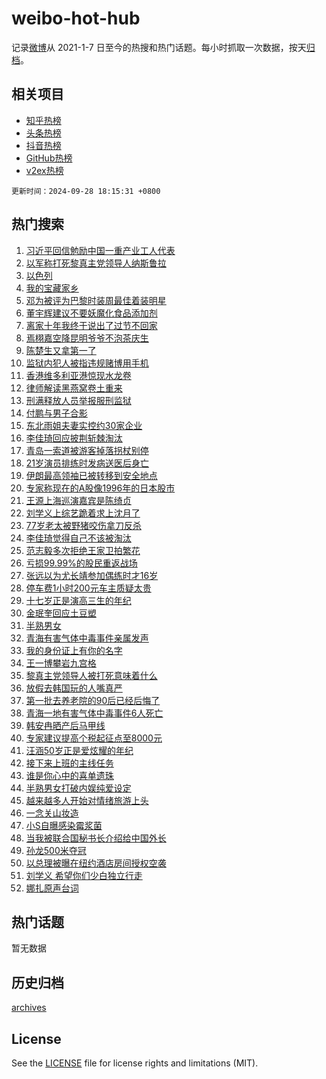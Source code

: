 # weibo-hot-hub

记录[微博](https://www.weibo.com)从 2021-1-7 日至今的热搜和热门话题。每小时抓取一次数据，按天[归档](archives)。

## 相关项目

- [知乎热榜](https://github.com/lonnyzhang423/zhihu-hot-hub)
- [头条热榜](https://github.com/lonnyzhang423/toutiao-hot-hub)
- [抖音热榜](https://github.com/lonnyzhang423/douyin-hot-hub)
- [GitHub热榜](https://github.com/lonnyzhang423/github-hot-hub)
- [v2ex热榜](https://github.com/lonnyzhang423/v2ex-hot-hub)


`更新时间：2024-09-28 18:15:31 +0800`

## 热门搜索

1. [习近平回信勉励中国一重产业工人代表](https://m.weibo.cn/search?containerid=100103type%3D1%26t%3D10%26q%3D%23%E4%B9%A0%E8%BF%91%E5%B9%B3%E5%9B%9E%E4%BF%A1%E5%8B%89%E5%8A%B1%E4%B8%AD%E5%9B%BD%E4%B8%80%E9%87%8D%E4%BA%A7%E4%B8%9A%E5%B7%A5%E4%BA%BA%E4%BB%A3%E8%A1%A8%23&stream_entry_id=51&isnewpage=1&extparam=seat%3D1%26filter_type%3Drealtimehot%26stream_entry_id%3D51%26c_type%3D51%26dgr%3D0%26cate%3D10103%26pos%3D0%26q%3D%2523%25E4%25B9%25A0%25E8%25BF%2591%25E5%25B9%25B3%25E5%259B%259E%25E4%25BF%25A1%25E5%258B%2589%25E5%258A%25B1%25E4%25B8%25AD%25E5%259B%25BD%25E4%25B8%2580%25E9%2587%258D%25E4%25BA%25A7%25E4%25B8%259A%25E5%25B7%25A5%25E4%25BA%25BA%25E4%25BB%25A3%25E8%25A1%25A8%2523%26display_time%3D1727518530%26pre_seqid%3D17275185303239117579207)
1. [以军称打死黎真主党领导人纳斯鲁拉](https://m.weibo.cn/search?containerid=100103type%3D1%26t%3D10%26q%3D%23%E4%BB%A5%E5%86%9B%E7%A7%B0%E6%89%93%E6%AD%BB%E9%BB%8E%E7%9C%9F%E4%B8%BB%E5%85%9A%E9%A2%86%E5%AF%BC%E4%BA%BA%E7%BA%B3%E6%96%AF%E9%B2%81%E6%8B%89%23&stream_entry_id=31&isnewpage=1&extparam=seat%3D1%26dgr%3D0%26stream_entry_id%3D31%26realpos%3D1%26filter_type%3Drealtimehot%26c_type%3D31%26lcate%3D5001%26flag%3D0%26band_rank%3D1%26cate%3D5001%26pos%3D0%26q%3D%2523%25E4%25BB%25A5%25E5%2586%259B%25E7%25A7%25B0%25E6%2589%2593%25E6%25AD%25BB%25E9%25BB%258E%25E7%259C%259F%25E4%25B8%25BB%25E5%2585%259A%25E9%25A2%2586%25E5%25AF%25BC%25E4%25BA%25BA%25E7%25BA%25B3%25E6%2596%25AF%25E9%25B2%2581%25E6%258B%2589%2523%26display_time%3D1727518530%26pre_seqid%3D17275185303239117579207)
1. [以色列](https://m.weibo.cn/search?containerid=100103type%3D1%26t%3D10%26q%3D%E4%BB%A5%E8%89%B2%E5%88%97&stream_entry_id=31&isnewpage=1&extparam=seat%3D1%26dgr%3D0%26stream_entry_id%3D31%26realpos%3D2%26filter_type%3Drealtimehot%26c_type%3D31%26lcate%3D5001%26flag%3D0%26band_rank%3D2%26cate%3D5001%26pos%3D1%26q%3D%25E4%25BB%25A5%25E8%2589%25B2%25E5%2588%2597%26display_time%3D1727518530%26pre_seqid%3D17275185303239117579207)
1. [我的宝藏家乡](https://m.weibo.cn/search?containerid=100103type%3D1%26t%3D10%26q%3D%23%E6%88%91%E7%9A%84%E5%AE%9D%E8%97%8F%E5%AE%B6%E4%B9%A1%23&stream_entry_id=31&isnewpage=1&extparam=seat%3D1%26dgr%3D0%26stream_entry_id%3D31%26realpos%3D3%26filter_type%3Drealtimehot%26c_type%3D31%26lcate%3D5001%26flag%3D16%26band_rank%3D3%26cate%3D5001%26pos%3D2%26q%3D%2523%25E6%2588%2591%25E7%259A%2584%25E5%25AE%259D%25E8%2597%258F%25E5%25AE%25B6%25E4%25B9%25A1%2523%26display_time%3D1727518530%26pre_seqid%3D17275185303239117579207)
1. [邓为被评为巴黎时装周最佳着装明星](https://m.weibo.cn/search?containerid=100103type%3D1%26t%3D10%26q%3D%23%E9%82%93%E4%B8%BA%E8%A2%AB%E8%AF%84%E4%B8%BA%E5%B7%B4%E9%BB%8E%E6%97%B6%E8%A3%85%E5%91%A8%E6%9C%80%E4%BD%B3%E7%9D%80%E8%A3%85%E6%98%8E%E6%98%9F%23&stream_entry_id=31&isnewpage=1&extparam=seat%3D1%26dgr%3D0%26stream_entry_id%3D31%26realpos%3D4%26filter_type%3Drealtimehot%26c_type%3D31%26lcate%3D5001%26flag%3D1%26band_rank%3D4%26cate%3D5001%26pos%3D3%26q%3D%2523%25E9%2582%2593%25E4%25B8%25BA%25E8%25A2%25AB%25E8%25AF%2584%25E4%25B8%25BA%25E5%25B7%25B4%25E9%25BB%258E%25E6%2597%25B6%25E8%25A3%2585%25E5%2591%25A8%25E6%259C%2580%25E4%25BD%25B3%25E7%259D%2580%25E8%25A3%2585%25E6%2598%258E%25E6%2598%259F%2523%26display_time%3D1727518530%26pre_seqid%3D17275185303239117579207)
1. [董宇辉建议不要妖魔化食品添加剂](https://m.weibo.cn/search?containerid=100103type%3D1%26t%3D10%26q%3D%23%E8%91%A3%E5%AE%87%E8%BE%89%E5%BB%BA%E8%AE%AE%E4%B8%8D%E8%A6%81%E5%A6%96%E9%AD%94%E5%8C%96%E9%A3%9F%E5%93%81%E6%B7%BB%E5%8A%A0%E5%89%82%23&stream_entry_id=31&isnewpage=1&extparam=seat%3D1%26dgr%3D0%26stream_entry_id%3D31%26realpos%3D5%26filter_type%3Drealtimehot%26c_type%3D31%26lcate%3D5001%26flag%3D0%26band_rank%3D5%26cate%3D5001%26pos%3D4%26q%3D%2523%25E8%2591%25A3%25E5%25AE%2587%25E8%25BE%2589%25E5%25BB%25BA%25E8%25AE%25AE%25E4%25B8%258D%25E8%25A6%2581%25E5%25A6%2596%25E9%25AD%2594%25E5%258C%2596%25E9%25A3%259F%25E5%2593%2581%25E6%25B7%25BB%25E5%258A%25A0%25E5%2589%2582%2523%26display_time%3D1727518530%26pre_seqid%3D17275185303239117579207)
1. [离家十年我终于说出了过节不回家](https://m.weibo.cn/search?containerid=100103type%3D1%26t%3D10%26q%3D%23%E7%A6%BB%E5%AE%B6%E5%8D%81%E5%B9%B4%E6%88%91%E7%BB%88%E4%BA%8E%E8%AF%B4%E5%87%BA%E4%BA%86%E8%BF%87%E8%8A%82%E4%B8%8D%E5%9B%9E%E5%AE%B6%23&stream_entry_id=31&isnewpage=1&extparam=seat%3D1%26dgr%3D0%26stream_entry_id%3D31%26realpos%3D6%26filter_type%3Drealtimehot%26c_type%3D31%26lcate%3D5001%26flag%3D1%26band_rank%3D6%26cate%3D5001%26pos%3D5%26q%3D%2523%25E7%25A6%25BB%25E5%25AE%25B6%25E5%258D%2581%25E5%25B9%25B4%25E6%2588%2591%25E7%25BB%2588%25E4%25BA%258E%25E8%25AF%25B4%25E5%2587%25BA%25E4%25BA%2586%25E8%25BF%2587%25E8%258A%2582%25E4%25B8%258D%25E5%259B%259E%25E5%25AE%25B6%2523%26display_time%3D1727518530%26pre_seqid%3D17275185303239117579207)
1. [焉栩嘉空降昆明爷爷不泡茶庆生](https://m.weibo.cn/search?containerid=100103type%3D1%26t%3D10%26q%3D%23%E7%84%89%E6%A0%A9%E5%98%89%E7%A9%BA%E9%99%8D%E6%98%86%E6%98%8E%E7%88%B7%E7%88%B7%E4%B8%8D%E6%B3%A1%E8%8C%B6%E5%BA%86%E7%94%9F%23&stream_entry_id=31&isnewpage=1&extparam=seat%3D1%26is_ad_pos%3D1%26stream_entry_id%3D31%26adid%3D257785%26lcate%3D5001%26filter_type%3Drealtimehot%26dgr%3D0%26c_type%3D31%26band_rank%3D7%26topic_ad%3D1%26cate%3D5001%26pos%3D6%26q%3D%2523%25E7%2584%2589%25E6%25A0%25A9%25E5%2598%2589%25E7%25A9%25BA%25E9%2599%258D%25E6%2598%2586%25E6%2598%258E%25E7%2588%25B7%25E7%2588%25B7%25E4%25B8%258D%25E6%25B3%25A1%25E8%258C%25B6%25E5%25BA%2586%25E7%2594%259F%2523%26display_time%3D1727518530%26pre_seqid%3D17275185303239117579207)
1. [陈楚生又拿第一了](https://m.weibo.cn/search?containerid=100103type%3D1%26t%3D10%26q%3D%E9%99%88%E6%A5%9A%E7%94%9F%E5%8F%88%E6%8B%BF%E7%AC%AC%E4%B8%80%E4%BA%86&stream_entry_id=31&isnewpage=1&extparam=seat%3D1%26dgr%3D0%26stream_entry_id%3D31%26realpos%3D7%26filter_type%3Drealtimehot%26c_type%3D31%26lcate%3D5001%26flag%3D0%26band_rank%3D7%26cate%3D5001%26pos%3D7%26q%3D%25E9%2599%2588%25E6%25A5%259A%25E7%2594%259F%25E5%258F%2588%25E6%258B%25BF%25E7%25AC%25AC%25E4%25B8%2580%25E4%25BA%2586%26display_time%3D1727518530%26pre_seqid%3D17275185303239117579207)
1. [监狱内犯人被指违规赌博用手机](https://m.weibo.cn/search?containerid=100103type%3D1%26t%3D10%26q%3D%23%E7%9B%91%E7%8B%B1%E5%86%85%E7%8A%AF%E4%BA%BA%E8%A2%AB%E6%8C%87%E8%BF%9D%E8%A7%84%E8%B5%8C%E5%8D%9A%E7%94%A8%E6%89%8B%E6%9C%BA%23&stream_entry_id=31&isnewpage=1&extparam=seat%3D1%26dgr%3D0%26stream_entry_id%3D31%26realpos%3D8%26filter_type%3Drealtimehot%26c_type%3D31%26lcate%3D5001%26flag%3D0%26band_rank%3D8%26cate%3D5001%26pos%3D8%26q%3D%2523%25E7%259B%2591%25E7%258B%25B1%25E5%2586%2585%25E7%258A%25AF%25E4%25BA%25BA%25E8%25A2%25AB%25E6%258C%2587%25E8%25BF%259D%25E8%25A7%2584%25E8%25B5%258C%25E5%258D%259A%25E7%2594%25A8%25E6%2589%258B%25E6%259C%25BA%2523%26display_time%3D1727518530%26pre_seqid%3D17275185303239117579207)
1. [香港维多利亚港惊现水龙卷](https://m.weibo.cn/search?containerid=100103type%3D1%26t%3D10%26q%3D%23%E9%A6%99%E6%B8%AF%E7%BB%B4%E5%A4%9A%E5%88%A9%E4%BA%9A%E6%B8%AF%E6%83%8A%E7%8E%B0%E6%B0%B4%E9%BE%99%E5%8D%B7%23&stream_entry_id=31&isnewpage=1&extparam=seat%3D1%26dgr%3D0%26stream_entry_id%3D31%26realpos%3D9%26filter_type%3Drealtimehot%26c_type%3D31%26lcate%3D5001%26flag%3D1%26band_rank%3D9%26cate%3D5001%26pos%3D9%26q%3D%2523%25E9%25A6%2599%25E6%25B8%25AF%25E7%25BB%25B4%25E5%25A4%259A%25E5%2588%25A9%25E4%25BA%259A%25E6%25B8%25AF%25E6%2583%258A%25E7%258E%25B0%25E6%25B0%25B4%25E9%25BE%2599%25E5%258D%25B7%2523%26display_time%3D1727518530%26pre_seqid%3D17275185303239117579207)
1. [律师解读黑燕窝卷土重来](https://m.weibo.cn/search?containerid=100103type%3D1%26t%3D10%26q%3D%23%E5%BE%8B%E5%B8%88%E8%A7%A3%E8%AF%BB%E9%BB%91%E7%87%95%E7%AA%9D%E5%8D%B7%E5%9C%9F%E9%87%8D%E6%9D%A5%23&stream_entry_id=31&isnewpage=1&extparam=seat%3D1%26dgr%3D0%26stream_entry_id%3D31%26realpos%3D10%26filter_type%3Drealtimehot%26c_type%3D31%26lcate%3D5001%26flag%3D1%26band_rank%3D10%26cate%3D5001%26pos%3D10%26q%3D%2523%25E5%25BE%258B%25E5%25B8%2588%25E8%25A7%25A3%25E8%25AF%25BB%25E9%25BB%2591%25E7%2587%2595%25E7%25AA%259D%25E5%258D%25B7%25E5%259C%259F%25E9%2587%258D%25E6%259D%25A5%2523%26display_time%3D1727518530%26pre_seqid%3D17275185303239117579207)
1. [刑满释放人员举报服刑监狱](https://m.weibo.cn/search?containerid=100103type%3D1%26t%3D10%26q%3D%23%E5%88%91%E6%BB%A1%E9%87%8A%E6%94%BE%E4%BA%BA%E5%91%98%E4%B8%BE%E6%8A%A5%E6%9C%8D%E5%88%91%E7%9B%91%E7%8B%B1%23&stream_entry_id=31&isnewpage=1&extparam=seat%3D1%26dgr%3D0%26stream_entry_id%3D31%26realpos%3D11%26filter_type%3Drealtimehot%26c_type%3D31%26lcate%3D5001%26flag%3D2%26band_rank%3D11%26cate%3D5001%26pos%3D11%26q%3D%2523%25E5%2588%2591%25E6%25BB%25A1%25E9%2587%258A%25E6%2594%25BE%25E4%25BA%25BA%25E5%2591%2598%25E4%25B8%25BE%25E6%258A%25A5%25E6%259C%258D%25E5%2588%2591%25E7%259B%2591%25E7%258B%25B1%2523%26display_time%3D1727518530%26pre_seqid%3D17275185303239117579207)
1. [付鹏与男子合影](https://m.weibo.cn/search?containerid=100103type%3D1%26t%3D10%26q%3D%23%E4%BB%98%E9%B9%8F%E4%B8%8E%E7%94%B7%E5%AD%90%E5%90%88%E5%BD%B1%23&stream_entry_id=31&isnewpage=1&extparam=seat%3D1%26dgr%3D0%26stream_entry_id%3D31%26realpos%3D12%26filter_type%3Drealtimehot%26c_type%3D31%26lcate%3D5001%26flag%3D2%26band_rank%3D12%26cate%3D5001%26pos%3D12%26q%3D%2523%25E4%25BB%2598%25E9%25B9%258F%25E4%25B8%258E%25E7%2594%25B7%25E5%25AD%2590%25E5%2590%2588%25E5%25BD%25B1%2523%26display_time%3D1727518530%26pre_seqid%3D17275185303239117579207)
1. [东北雨姐夫妻实控约30家企业](https://m.weibo.cn/search?containerid=100103type%3D1%26t%3D10%26q%3D%23%E4%B8%9C%E5%8C%97%E9%9B%A8%E5%A7%90%E5%A4%AB%E5%A6%BB%E5%AE%9E%E6%8E%A7%E7%BA%A630%E5%AE%B6%E4%BC%81%E4%B8%9A%23&stream_entry_id=31&isnewpage=1&extparam=seat%3D1%26dgr%3D0%26stream_entry_id%3D31%26realpos%3D13%26filter_type%3Drealtimehot%26c_type%3D31%26lcate%3D5001%26flag%3D0%26band_rank%3D13%26cate%3D5001%26pos%3D13%26q%3D%2523%25E4%25B8%259C%25E5%258C%2597%25E9%259B%25A8%25E5%25A7%2590%25E5%25A4%25AB%25E5%25A6%25BB%25E5%25AE%259E%25E6%258E%25A7%25E7%25BA%25A630%25E5%25AE%25B6%25E4%25BC%2581%25E4%25B8%259A%2523%26display_time%3D1727518530%26pre_seqid%3D17275185303239117579207)
1. [李佳琦回应披荆斩棘淘汰](https://m.weibo.cn/search?containerid=100103type%3D1%26t%3D10%26q%3D%23%E6%9D%8E%E4%BD%B3%E7%90%A6%E5%9B%9E%E5%BA%94%E6%8A%AB%E8%8D%86%E6%96%A9%E6%A3%98%E6%B7%98%E6%B1%B0%23&stream_entry_id=31&isnewpage=1&extparam=seat%3D1%26dgr%3D0%26stream_entry_id%3D31%26realpos%3D14%26filter_type%3Drealtimehot%26c_type%3D31%26lcate%3D5001%26flag%3D1%26band_rank%3D14%26cate%3D5001%26pos%3D14%26q%3D%2523%25E6%259D%258E%25E4%25BD%25B3%25E7%2590%25A6%25E5%259B%259E%25E5%25BA%2594%25E6%258A%25AB%25E8%258D%2586%25E6%2596%25A9%25E6%25A3%2598%25E6%25B7%2598%25E6%25B1%25B0%2523%26display_time%3D1727518530%26pre_seqid%3D17275185303239117579207)
1. [青岛一索道被游客掉落拐杖别停](https://m.weibo.cn/search?containerid=100103type%3D1%26t%3D10%26q%3D%23%E9%9D%92%E5%B2%9B%E4%B8%80%E7%B4%A2%E9%81%93%E8%A2%AB%E6%B8%B8%E5%AE%A2%E6%8E%89%E8%90%BD%E6%8B%90%E6%9D%96%E5%88%AB%E5%81%9C%23&stream_entry_id=31&isnewpage=1&extparam=seat%3D1%26dgr%3D0%26stream_entry_id%3D31%26realpos%3D15%26filter_type%3Drealtimehot%26c_type%3D31%26lcate%3D5001%26flag%3D1%26band_rank%3D15%26cate%3D5001%26pos%3D15%26q%3D%2523%25E9%259D%2592%25E5%25B2%259B%25E4%25B8%2580%25E7%25B4%25A2%25E9%2581%2593%25E8%25A2%25AB%25E6%25B8%25B8%25E5%25AE%25A2%25E6%258E%2589%25E8%2590%25BD%25E6%258B%2590%25E6%259D%2596%25E5%2588%25AB%25E5%2581%259C%2523%26display_time%3D1727518530%26pre_seqid%3D17275185303239117579207)
1. [21岁演员排练时发病送医后身亡](https://m.weibo.cn/search?containerid=100103type%3D1%26t%3D10%26q%3D%2321%E5%B2%81%E6%BC%94%E5%91%98%E6%8E%92%E7%BB%83%E6%97%B6%E5%8F%91%E7%97%85%E9%80%81%E5%8C%BB%E5%90%8E%E8%BA%AB%E4%BA%A1%23&stream_entry_id=31&isnewpage=1&extparam=seat%3D1%26dgr%3D0%26stream_entry_id%3D31%26realpos%3D16%26filter_type%3Drealtimehot%26c_type%3D31%26lcate%3D5001%26flag%3D0%26band_rank%3D16%26cate%3D5001%26pos%3D16%26q%3D%252321%25E5%25B2%2581%25E6%25BC%2594%25E5%2591%2598%25E6%258E%2592%25E7%25BB%2583%25E6%2597%25B6%25E5%258F%2591%25E7%2597%2585%25E9%2580%2581%25E5%258C%25BB%25E5%2590%258E%25E8%25BA%25AB%25E4%25BA%25A1%2523%26display_time%3D1727518530%26pre_seqid%3D17275185303239117579207)
1. [伊朗最高领袖已被转移到安全地点](https://m.weibo.cn/search?containerid=100103type%3D1%26t%3D10%26q%3D%23%E4%BC%8A%E6%9C%97%E6%9C%80%E9%AB%98%E9%A2%86%E8%A2%96%E5%B7%B2%E8%A2%AB%E8%BD%AC%E7%A7%BB%E5%88%B0%E5%AE%89%E5%85%A8%E5%9C%B0%E7%82%B9%23&stream_entry_id=31&isnewpage=1&extparam=seat%3D1%26dgr%3D0%26stream_entry_id%3D31%26realpos%3D17%26filter_type%3Drealtimehot%26c_type%3D31%26lcate%3D5001%26flag%3D1%26band_rank%3D17%26cate%3D5001%26pos%3D17%26q%3D%2523%25E4%25BC%258A%25E6%259C%2597%25E6%259C%2580%25E9%25AB%2598%25E9%25A2%2586%25E8%25A2%2596%25E5%25B7%25B2%25E8%25A2%25AB%25E8%25BD%25AC%25E7%25A7%25BB%25E5%2588%25B0%25E5%25AE%2589%25E5%2585%25A8%25E5%259C%25B0%25E7%2582%25B9%2523%26display_time%3D1727518530%26pre_seqid%3D17275185303239117579207)
1. [专家称现在的A股像1996年的日本股市](https://m.weibo.cn/search?containerid=100103type%3D1%26t%3D10%26q%3D%23%E4%B8%93%E5%AE%B6%E7%A7%B0%E7%8E%B0%E5%9C%A8%E7%9A%84A%E8%82%A1%E5%83%8F1996%E5%B9%B4%E7%9A%84%E6%97%A5%E6%9C%AC%E8%82%A1%E5%B8%82%23&stream_entry_id=31&isnewpage=1&extparam=seat%3D1%26dgr%3D0%26stream_entry_id%3D31%26realpos%3D18%26filter_type%3Drealtimehot%26c_type%3D31%26lcate%3D5001%26flag%3D0%26band_rank%3D18%26cate%3D5001%26pos%3D18%26q%3D%2523%25E4%25B8%2593%25E5%25AE%25B6%25E7%25A7%25B0%25E7%258E%25B0%25E5%259C%25A8%25E7%259A%2584A%25E8%2582%25A1%25E5%2583%258F1996%25E5%25B9%25B4%25E7%259A%2584%25E6%2597%25A5%25E6%259C%25AC%25E8%2582%25A1%25E5%25B8%2582%2523%26display_time%3D1727518530%26pre_seqid%3D17275185303239117579207)
1. [王源上海巡演嘉宾是陈绮贞](https://m.weibo.cn/search?containerid=100103type%3D1%26t%3D10%26q%3D%23%E7%8E%8B%E6%BA%90%E4%B8%8A%E6%B5%B7%E5%B7%A1%E6%BC%94%E5%98%89%E5%AE%BE%E6%98%AF%E9%99%88%E7%BB%AE%E8%B4%9E%23&stream_entry_id=31&isnewpage=1&extparam=seat%3D1%26dgr%3D0%26stream_entry_id%3D31%26realpos%3D19%26filter_type%3Drealtimehot%26c_type%3D31%26lcate%3D5001%26flag%3D1%26band_rank%3D19%26cate%3D5001%26pos%3D19%26q%3D%2523%25E7%258E%258B%25E6%25BA%2590%25E4%25B8%258A%25E6%25B5%25B7%25E5%25B7%25A1%25E6%25BC%2594%25E5%2598%2589%25E5%25AE%25BE%25E6%2598%25AF%25E9%2599%2588%25E7%25BB%25AE%25E8%25B4%259E%2523%26display_time%3D1727518530%26pre_seqid%3D17275185303239117579207)
1. [刘学义上综艺跪着求上沈月了](https://m.weibo.cn/search?containerid=100103type%3D1%26t%3D10%26q%3D%E5%88%98%E5%AD%A6%E4%B9%89%E4%B8%8A%E7%BB%BC%E8%89%BA%E8%B7%AA%E7%9D%80%E6%B1%82%E4%B8%8A%E6%B2%88%E6%9C%88%E4%BA%86&stream_entry_id=31&isnewpage=1&extparam=seat%3D1%26dgr%3D0%26stream_entry_id%3D31%26realpos%3D20%26filter_type%3Drealtimehot%26c_type%3D31%26lcate%3D5001%26flag%3D1%26band_rank%3D20%26cate%3D5001%26pos%3D20%26q%3D%25E5%2588%2598%25E5%25AD%25A6%25E4%25B9%2589%25E4%25B8%258A%25E7%25BB%25BC%25E8%2589%25BA%25E8%25B7%25AA%25E7%259D%2580%25E6%25B1%2582%25E4%25B8%258A%25E6%25B2%2588%25E6%259C%2588%25E4%25BA%2586%26display_time%3D1727518530%26pre_seqid%3D17275185303239117579207)
1. [77岁老太被野猪咬伤拿刀反杀](https://m.weibo.cn/search?containerid=100103type%3D1%26t%3D10%26q%3D%2377%E5%B2%81%E8%80%81%E5%A4%AA%E8%A2%AB%E9%87%8E%E7%8C%AA%E5%92%AC%E4%BC%A4%E6%8B%BF%E5%88%80%E5%8F%8D%E6%9D%80%23&stream_entry_id=31&isnewpage=1&extparam=seat%3D1%26dgr%3D0%26stream_entry_id%3D31%26realpos%3D21%26filter_type%3Drealtimehot%26c_type%3D31%26lcate%3D5001%26flag%3D2%26band_rank%3D21%26cate%3D5001%26pos%3D21%26q%3D%252377%25E5%25B2%2581%25E8%2580%2581%25E5%25A4%25AA%25E8%25A2%25AB%25E9%2587%258E%25E7%258C%25AA%25E5%2592%25AC%25E4%25BC%25A4%25E6%258B%25BF%25E5%2588%2580%25E5%258F%258D%25E6%259D%2580%2523%26display_time%3D1727518530%26pre_seqid%3D17275185303239117579207)
1. [李佳琦觉得自己不该被淘汰](https://m.weibo.cn/search?containerid=100103type%3D1%26t%3D10%26q%3D%23%E6%9D%8E%E4%BD%B3%E7%90%A6%E8%A7%89%E5%BE%97%E8%87%AA%E5%B7%B1%E4%B8%8D%E8%AF%A5%E8%A2%AB%E6%B7%98%E6%B1%B0%23&stream_entry_id=31&isnewpage=1&extparam=seat%3D1%26dgr%3D0%26stream_entry_id%3D31%26realpos%3D22%26filter_type%3Drealtimehot%26c_type%3D31%26lcate%3D5001%26flag%3D2%26band_rank%3D22%26cate%3D5001%26pos%3D22%26q%3D%2523%25E6%259D%258E%25E4%25BD%25B3%25E7%2590%25A6%25E8%25A7%2589%25E5%25BE%2597%25E8%2587%25AA%25E5%25B7%25B1%25E4%25B8%258D%25E8%25AF%25A5%25E8%25A2%25AB%25E6%25B7%2598%25E6%25B1%25B0%2523%26display_time%3D1727518530%26pre_seqid%3D17275185303239117579207)
1. [范志毅多次拒绝王家卫拍繁花](https://m.weibo.cn/search?containerid=100103type%3D1%26t%3D10%26q%3D%23%E8%8C%83%E5%BF%97%E6%AF%85%E5%A4%9A%E6%AC%A1%E6%8B%92%E7%BB%9D%E7%8E%8B%E5%AE%B6%E5%8D%AB%E6%8B%8D%E7%B9%81%E8%8A%B1%23&stream_entry_id=31&isnewpage=1&extparam=seat%3D1%26dgr%3D0%26stream_entry_id%3D31%26realpos%3D23%26filter_type%3Drealtimehot%26c_type%3D31%26lcate%3D5001%26flag%3D0%26band_rank%3D23%26cate%3D5001%26pos%3D23%26q%3D%2523%25E8%258C%2583%25E5%25BF%2597%25E6%25AF%2585%25E5%25A4%259A%25E6%25AC%25A1%25E6%258B%2592%25E7%25BB%259D%25E7%258E%258B%25E5%25AE%25B6%25E5%258D%25AB%25E6%258B%258D%25E7%25B9%2581%25E8%258A%25B1%2523%26display_time%3D1727518530%26pre_seqid%3D17275185303239117579207)
1. [亏损99.99%的股民重返战场](https://m.weibo.cn/search?containerid=100103type%3D1%26t%3D10%26q%3D%23%E4%BA%8F%E6%8D%9F99.99%25%E7%9A%84%E8%82%A1%E6%B0%91%E9%87%8D%E8%BF%94%E6%88%98%E5%9C%BA%23&stream_entry_id=31&isnewpage=1&extparam=seat%3D1%26dgr%3D0%26stream_entry_id%3D31%26realpos%3D24%26filter_type%3Drealtimehot%26c_type%3D31%26lcate%3D5001%26flag%3D1%26band_rank%3D24%26cate%3D5001%26pos%3D24%26q%3D%2523%25E4%25BA%258F%25E6%258D%259F99.99%2525%25E7%259A%2584%25E8%2582%25A1%25E6%25B0%2591%25E9%2587%258D%25E8%25BF%2594%25E6%2588%2598%25E5%259C%25BA%2523%26display_time%3D1727518530%26pre_seqid%3D17275185303239117579207)
1. [张远以为尤长靖参加偶练时才16岁](https://m.weibo.cn/search?containerid=100103type%3D1%26t%3D10%26q%3D%E5%BC%A0%E8%BF%9C%E4%BB%A5%E4%B8%BA%E5%B0%A4%E9%95%BF%E9%9D%96%E5%8F%82%E5%8A%A0%E5%81%B6%E7%BB%83%E6%97%B6%E6%89%8D16%E5%B2%81&stream_entry_id=31&isnewpage=1&extparam=seat%3D1%26dgr%3D0%26stream_entry_id%3D31%26realpos%3D25%26filter_type%3Drealtimehot%26c_type%3D31%26lcate%3D5001%26flag%3D1%26band_rank%3D25%26cate%3D5001%26pos%3D25%26q%3D%25E5%25BC%25A0%25E8%25BF%259C%25E4%25BB%25A5%25E4%25B8%25BA%25E5%25B0%25A4%25E9%2595%25BF%25E9%259D%2596%25E5%258F%2582%25E5%258A%25A0%25E5%2581%25B6%25E7%25BB%2583%25E6%2597%25B6%25E6%2589%258D16%25E5%25B2%2581%26display_time%3D1727518530%26pre_seqid%3D17275185303239117579207)
1. [停车费1小时200元车主质疑太贵](https://m.weibo.cn/search?containerid=100103type%3D1%26t%3D10%26q%3D%23%E5%81%9C%E8%BD%A6%E8%B4%B91%E5%B0%8F%E6%97%B6200%E5%85%83%E8%BD%A6%E4%B8%BB%E8%B4%A8%E7%96%91%E5%A4%AA%E8%B4%B5%23&stream_entry_id=31&isnewpage=1&extparam=seat%3D1%26dgr%3D0%26stream_entry_id%3D31%26realpos%3D26%26filter_type%3Drealtimehot%26c_type%3D31%26lcate%3D5001%26flag%3D1%26band_rank%3D26%26cate%3D5001%26pos%3D26%26q%3D%2523%25E5%2581%259C%25E8%25BD%25A6%25E8%25B4%25B91%25E5%25B0%258F%25E6%2597%25B6200%25E5%2585%2583%25E8%25BD%25A6%25E4%25B8%25BB%25E8%25B4%25A8%25E7%2596%2591%25E5%25A4%25AA%25E8%25B4%25B5%2523%26display_time%3D1727518530%26pre_seqid%3D17275185303239117579207)
1. [十七岁正是演高三生的年纪](https://m.weibo.cn/search?containerid=100103type%3D1%26t%3D10%26q%3D%E5%8D%81%E4%B8%83%E5%B2%81%E6%AD%A3%E6%98%AF%E6%BC%94%E9%AB%98%E4%B8%89%E7%94%9F%E7%9A%84%E5%B9%B4%E7%BA%AA&stream_entry_id=31&isnewpage=1&extparam=seat%3D1%26dgr%3D0%26stream_entry_id%3D31%26realpos%3D27%26filter_type%3Drealtimehot%26c_type%3D31%26lcate%3D5001%26flag%3D1%26band_rank%3D27%26cate%3D5001%26pos%3D27%26q%3D%25E5%258D%2581%25E4%25B8%2583%25E5%25B2%2581%25E6%25AD%25A3%25E6%2598%25AF%25E6%25BC%2594%25E9%25AB%2598%25E4%25B8%2589%25E7%2594%259F%25E7%259A%2584%25E5%25B9%25B4%25E7%25BA%25AA%26display_time%3D1727518530%26pre_seqid%3D17275185303239117579207)
1. [金珉奎回应土豆塑](https://m.weibo.cn/search?containerid=100103type%3D1%26t%3D10%26q%3D%E9%87%91%E7%8F%89%E5%A5%8E%E5%9B%9E%E5%BA%94%E5%9C%9F%E8%B1%86%E5%A1%91&stream_entry_id=31&isnewpage=1&extparam=seat%3D1%26dgr%3D0%26stream_entry_id%3D31%26realpos%3D28%26filter_type%3Drealtimehot%26c_type%3D31%26lcate%3D5001%26flag%3D1%26band_rank%3D28%26cate%3D5001%26pos%3D28%26q%3D%25E9%2587%2591%25E7%258F%2589%25E5%25A5%258E%25E5%259B%259E%25E5%25BA%2594%25E5%259C%259F%25E8%25B1%2586%25E5%25A1%2591%26display_time%3D1727518530%26pre_seqid%3D17275185303239117579207)
1. [半熟男女](https://m.weibo.cn/search?containerid=100103type%3D1%26t%3D10%26q%3D%E5%8D%8A%E7%86%9F%E7%94%B7%E5%A5%B3&stream_entry_id=31&isnewpage=1&extparam=seat%3D1%26dgr%3D0%26stream_entry_id%3D31%26realpos%3D29%26filter_type%3Drealtimehot%26c_type%3D31%26lcate%3D5001%26flag%3D1%26band_rank%3D29%26cate%3D5001%26pos%3D29%26q%3D%25E5%258D%258A%25E7%2586%259F%25E7%2594%25B7%25E5%25A5%25B3%26display_time%3D1727518530%26pre_seqid%3D17275185303239117579207)
1. [青海有害气体中毒事件亲属发声](https://m.weibo.cn/search?containerid=100103type%3D1%26t%3D10%26q%3D%23%E9%9D%92%E6%B5%B7%E6%9C%89%E5%AE%B3%E6%B0%94%E4%BD%93%E4%B8%AD%E6%AF%92%E4%BA%8B%E4%BB%B6%E4%BA%B2%E5%B1%9E%E5%8F%91%E5%A3%B0%23&stream_entry_id=31&isnewpage=1&extparam=seat%3D1%26dgr%3D0%26stream_entry_id%3D31%26realpos%3D30%26filter_type%3Drealtimehot%26c_type%3D31%26lcate%3D5001%26flag%3D1%26band_rank%3D30%26cate%3D5001%26pos%3D30%26q%3D%2523%25E9%259D%2592%25E6%25B5%25B7%25E6%259C%2589%25E5%25AE%25B3%25E6%25B0%2594%25E4%25BD%2593%25E4%25B8%25AD%25E6%25AF%2592%25E4%25BA%258B%25E4%25BB%25B6%25E4%25BA%25B2%25E5%25B1%259E%25E5%258F%2591%25E5%25A3%25B0%2523%26display_time%3D1727518530%26pre_seqid%3D17275185303239117579207)
1. [我的身份证上有你的名字](https://m.weibo.cn/search?containerid=100103type%3D1%26t%3D10%26q%3D%23%E6%88%91%E7%9A%84%E8%BA%AB%E4%BB%BD%E8%AF%81%E4%B8%8A%E6%9C%89%E4%BD%A0%E7%9A%84%E5%90%8D%E5%AD%97%23&stream_entry_id=31&isnewpage=1&extparam=seat%3D1%26dgr%3D0%26stream_entry_id%3D31%26realpos%3D31%26filter_type%3Drealtimehot%26c_type%3D31%26lcate%3D5001%26flag%3D0%26band_rank%3D31%26cate%3D5001%26pos%3D31%26q%3D%2523%25E6%2588%2591%25E7%259A%2584%25E8%25BA%25AB%25E4%25BB%25BD%25E8%25AF%2581%25E4%25B8%258A%25E6%259C%2589%25E4%25BD%25A0%25E7%259A%2584%25E5%2590%258D%25E5%25AD%2597%2523%26display_time%3D1727518530%26pre_seqid%3D17275185303239117579207)
1. [王一博攀岩九宫格](https://m.weibo.cn/search?containerid=100103type%3D1%26t%3D10%26q%3D%23%E7%8E%8B%E4%B8%80%E5%8D%9A%E6%94%80%E5%B2%A9%E4%B9%9D%E5%AE%AB%E6%A0%BC%23&stream_entry_id=31&isnewpage=1&extparam=seat%3D1%26dgr%3D0%26stream_entry_id%3D31%26realpos%3D32%26filter_type%3Drealtimehot%26c_type%3D31%26lcate%3D5001%26flag%3D1%26band_rank%3D32%26cate%3D5001%26pos%3D32%26q%3D%2523%25E7%258E%258B%25E4%25B8%2580%25E5%258D%259A%25E6%2594%2580%25E5%25B2%25A9%25E4%25B9%259D%25E5%25AE%25AB%25E6%25A0%25BC%2523%26display_time%3D1727518530%26pre_seqid%3D17275185303239117579207)
1. [黎真主党领导人被打死意味着什么](https://m.weibo.cn/search?containerid=100103type%3D1%26t%3D10%26q%3D%23%E9%BB%8E%E7%9C%9F%E4%B8%BB%E5%85%9A%E9%A2%86%E5%AF%BC%E4%BA%BA%E8%A2%AB%E6%89%93%E6%AD%BB%E6%84%8F%E5%91%B3%E7%9D%80%E4%BB%80%E4%B9%88%23&stream_entry_id=31&isnewpage=1&extparam=seat%3D1%26dgr%3D0%26stream_entry_id%3D31%26realpos%3D33%26filter_type%3Drealtimehot%26c_type%3D31%26lcate%3D5001%26flag%3D1%26band_rank%3D33%26cate%3D5001%26pos%3D33%26q%3D%2523%25E9%25BB%258E%25E7%259C%259F%25E4%25B8%25BB%25E5%2585%259A%25E9%25A2%2586%25E5%25AF%25BC%25E4%25BA%25BA%25E8%25A2%25AB%25E6%2589%2593%25E6%25AD%25BB%25E6%2584%258F%25E5%2591%25B3%25E7%259D%2580%25E4%25BB%2580%25E4%25B9%2588%2523%26display_time%3D1727518530%26pre_seqid%3D17275185303239117579207)
1. [放假去韩国玩的人嘴真严](https://m.weibo.cn/search?containerid=100103type%3D1%26t%3D10%26q%3D%23%E6%94%BE%E5%81%87%E5%8E%BB%E9%9F%A9%E5%9B%BD%E7%8E%A9%E7%9A%84%E4%BA%BA%E5%98%B4%E7%9C%9F%E4%B8%A5%23&stream_entry_id=31&isnewpage=1&extparam=seat%3D1%26dgr%3D0%26stream_entry_id%3D31%26realpos%3D34%26filter_type%3Drealtimehot%26c_type%3D31%26lcate%3D5001%26flag%3D0%26band_rank%3D34%26cate%3D5001%26pos%3D34%26q%3D%2523%25E6%2594%25BE%25E5%2581%2587%25E5%258E%25BB%25E9%259F%25A9%25E5%259B%25BD%25E7%258E%25A9%25E7%259A%2584%25E4%25BA%25BA%25E5%2598%25B4%25E7%259C%259F%25E4%25B8%25A5%2523%26display_time%3D1727518530%26pre_seqid%3D17275185303239117579207)
1. [第一批去养老院的90后已经后悔了](https://m.weibo.cn/search?containerid=100103type%3D1%26t%3D10%26q%3D%23%E7%AC%AC%E4%B8%80%E6%89%B9%E5%8E%BB%E5%85%BB%E8%80%81%E9%99%A2%E7%9A%8490%E5%90%8E%E5%B7%B2%E7%BB%8F%E5%90%8E%E6%82%94%E4%BA%86%23&stream_entry_id=31&isnewpage=1&extparam=seat%3D1%26dgr%3D0%26stream_entry_id%3D31%26realpos%3D35%26filter_type%3Drealtimehot%26c_type%3D31%26lcate%3D5001%26flag%3D0%26band_rank%3D35%26cate%3D5001%26pos%3D35%26q%3D%2523%25E7%25AC%25AC%25E4%25B8%2580%25E6%2589%25B9%25E5%258E%25BB%25E5%2585%25BB%25E8%2580%2581%25E9%2599%25A2%25E7%259A%258490%25E5%2590%258E%25E5%25B7%25B2%25E7%25BB%258F%25E5%2590%258E%25E6%2582%2594%25E4%25BA%2586%2523%26display_time%3D1727518530%26pre_seqid%3D17275185303239117579207)
1. [青海一地有害气体中毒事件6人死亡](https://m.weibo.cn/search?containerid=100103type%3D1%26t%3D10%26q%3D%23%E9%9D%92%E6%B5%B7%E4%B8%80%E5%9C%B0%E6%9C%89%E5%AE%B3%E6%B0%94%E4%BD%93%E4%B8%AD%E6%AF%92%E4%BA%8B%E4%BB%B66%E4%BA%BA%E6%AD%BB%E4%BA%A1%23&stream_entry_id=31&isnewpage=1&extparam=seat%3D1%26dgr%3D0%26stream_entry_id%3D31%26realpos%3D36%26filter_type%3Drealtimehot%26c_type%3D31%26lcate%3D5001%26flag%3D0%26band_rank%3D36%26cate%3D5001%26pos%3D36%26q%3D%2523%25E9%259D%2592%25E6%25B5%25B7%25E4%25B8%2580%25E5%259C%25B0%25E6%259C%2589%25E5%25AE%25B3%25E6%25B0%2594%25E4%25BD%2593%25E4%25B8%25AD%25E6%25AF%2592%25E4%25BA%258B%25E4%25BB%25B66%25E4%25BA%25BA%25E6%25AD%25BB%25E4%25BA%25A1%2523%26display_time%3D1727518530%26pre_seqid%3D17275185303239117579207)
1. [韩安冉晒产后马甲线](https://m.weibo.cn/search?containerid=100103type%3D1%26t%3D10%26q%3D%23%E9%9F%A9%E5%AE%89%E5%86%89%E6%99%92%E4%BA%A7%E5%90%8E%E9%A9%AC%E7%94%B2%E7%BA%BF%23&stream_entry_id=31&isnewpage=1&extparam=seat%3D1%26dgr%3D0%26stream_entry_id%3D31%26realpos%3D37%26filter_type%3Drealtimehot%26c_type%3D31%26lcate%3D5001%26flag%3D0%26band_rank%3D37%26cate%3D5001%26pos%3D37%26q%3D%2523%25E9%259F%25A9%25E5%25AE%2589%25E5%2586%2589%25E6%2599%2592%25E4%25BA%25A7%25E5%2590%258E%25E9%25A9%25AC%25E7%2594%25B2%25E7%25BA%25BF%2523%26display_time%3D1727518530%26pre_seqid%3D17275185303239117579207)
1. [专家建议提高个税起征点至8000元](https://m.weibo.cn/search?containerid=100103type%3D1%26t%3D10%26q%3D%23%E4%B8%93%E5%AE%B6%E5%BB%BA%E8%AE%AE%E6%8F%90%E9%AB%98%E4%B8%AA%E7%A8%8E%E8%B5%B7%E5%BE%81%E7%82%B9%E8%87%B38000%E5%85%83%23&stream_entry_id=31&isnewpage=1&extparam=seat%3D1%26dgr%3D0%26stream_entry_id%3D31%26realpos%3D38%26filter_type%3Drealtimehot%26c_type%3D31%26lcate%3D5001%26flag%3D0%26band_rank%3D38%26cate%3D5001%26pos%3D38%26q%3D%2523%25E4%25B8%2593%25E5%25AE%25B6%25E5%25BB%25BA%25E8%25AE%25AE%25E6%258F%2590%25E9%25AB%2598%25E4%25B8%25AA%25E7%25A8%258E%25E8%25B5%25B7%25E5%25BE%2581%25E7%2582%25B9%25E8%2587%25B38000%25E5%2585%2583%2523%26display_time%3D1727518530%26pre_seqid%3D17275185303239117579207)
1. [汪涵50岁正是爱炫耀的年纪](https://m.weibo.cn/search?containerid=100103type%3D1%26t%3D10%26q%3D%E6%B1%AA%E6%B6%B550%E5%B2%81%E6%AD%A3%E6%98%AF%E7%88%B1%E7%82%AB%E8%80%80%E7%9A%84%E5%B9%B4%E7%BA%AA&stream_entry_id=31&isnewpage=1&extparam=seat%3D1%26dgr%3D0%26stream_entry_id%3D31%26realpos%3D39%26filter_type%3Drealtimehot%26c_type%3D31%26lcate%3D5001%26flag%3D0%26band_rank%3D39%26cate%3D5001%26pos%3D39%26q%3D%25E6%25B1%25AA%25E6%25B6%25B550%25E5%25B2%2581%25E6%25AD%25A3%25E6%2598%25AF%25E7%2588%25B1%25E7%2582%25AB%25E8%2580%2580%25E7%259A%2584%25E5%25B9%25B4%25E7%25BA%25AA%26display_time%3D1727518530%26pre_seqid%3D17275185303239117579207)
1. [接下来上班的主线任务](https://m.weibo.cn/search?containerid=100103type%3D1%26t%3D10%26q%3D%23%E6%8E%A5%E4%B8%8B%E6%9D%A5%E4%B8%8A%E7%8F%AD%E7%9A%84%E4%B8%BB%E7%BA%BF%E4%BB%BB%E5%8A%A1%23&stream_entry_id=31&isnewpage=1&extparam=seat%3D1%26dgr%3D0%26stream_entry_id%3D31%26realpos%3D40%26filter_type%3Drealtimehot%26c_type%3D31%26lcate%3D5001%26flag%3D1%26band_rank%3D40%26cate%3D5001%26pos%3D40%26q%3D%2523%25E6%258E%25A5%25E4%25B8%258B%25E6%259D%25A5%25E4%25B8%258A%25E7%258F%25AD%25E7%259A%2584%25E4%25B8%25BB%25E7%25BA%25BF%25E4%25BB%25BB%25E5%258A%25A1%2523%26display_time%3D1727518530%26pre_seqid%3D17275185303239117579207)
1. [谁是你心中的喜单遗珠](https://m.weibo.cn/search?containerid=100103type%3D1%26t%3D10%26q%3D%23%E8%B0%81%E6%98%AF%E4%BD%A0%E5%BF%83%E4%B8%AD%E7%9A%84%E5%96%9C%E5%8D%95%E9%81%97%E7%8F%A0%23&stream_entry_id=31&isnewpage=1&extparam=seat%3D1%26dgr%3D0%26stream_entry_id%3D31%26realpos%3D41%26filter_type%3Drealtimehot%26c_type%3D31%26lcate%3D5001%26flag%3D1%26band_rank%3D41%26cate%3D5001%26pos%3D41%26q%3D%2523%25E8%25B0%2581%25E6%2598%25AF%25E4%25BD%25A0%25E5%25BF%2583%25E4%25B8%25AD%25E7%259A%2584%25E5%2596%259C%25E5%258D%2595%25E9%2581%2597%25E7%258F%25A0%2523%26display_time%3D1727518530%26pre_seqid%3D17275185303239117579207)
1. [半熟男女打破内娱纯爱设定](https://m.weibo.cn/search?containerid=100103type%3D1%26t%3D10%26q%3D%E5%8D%8A%E7%86%9F%E7%94%B7%E5%A5%B3%E6%89%93%E7%A0%B4%E5%86%85%E5%A8%B1%E7%BA%AF%E7%88%B1%E8%AE%BE%E5%AE%9A&stream_entry_id=31&isnewpage=1&extparam=seat%3D1%26dgr%3D0%26stream_entry_id%3D31%26realpos%3D42%26filter_type%3Drealtimehot%26c_type%3D31%26lcate%3D5001%26flag%3D1%26band_rank%3D42%26cate%3D5001%26pos%3D42%26q%3D%25E5%258D%258A%25E7%2586%259F%25E7%2594%25B7%25E5%25A5%25B3%25E6%2589%2593%25E7%25A0%25B4%25E5%2586%2585%25E5%25A8%25B1%25E7%25BA%25AF%25E7%2588%25B1%25E8%25AE%25BE%25E5%25AE%259A%26display_time%3D1727518530%26pre_seqid%3D17275185303239117579207)
1. [越来越多人开始对情绪旅游上头](https://m.weibo.cn/search?containerid=100103type%3D1%26t%3D10%26q%3D%23%E8%B6%8A%E6%9D%A5%E8%B6%8A%E5%A4%9A%E4%BA%BA%E5%BC%80%E5%A7%8B%E5%AF%B9%E6%83%85%E7%BB%AA%E6%97%85%E6%B8%B8%E4%B8%8A%E5%A4%B4%23&stream_entry_id=31&isnewpage=1&extparam=seat%3D1%26dgr%3D0%26stream_entry_id%3D31%26realpos%3D43%26filter_type%3Drealtimehot%26c_type%3D31%26lcate%3D5001%26flag%3D0%26band_rank%3D43%26cate%3D5001%26pos%3D43%26q%3D%2523%25E8%25B6%258A%25E6%259D%25A5%25E8%25B6%258A%25E5%25A4%259A%25E4%25BA%25BA%25E5%25BC%2580%25E5%25A7%258B%25E5%25AF%25B9%25E6%2583%2585%25E7%25BB%25AA%25E6%2597%2585%25E6%25B8%25B8%25E4%25B8%258A%25E5%25A4%25B4%2523%26display_time%3D1727518530%26pre_seqid%3D17275185303239117579207)
1. [一念关山妆造](https://m.weibo.cn/search?containerid=100103type%3D1%26t%3D10%26q%3D%E4%B8%80%E5%BF%B5%E5%85%B3%E5%B1%B1%E5%A6%86%E9%80%A0&stream_entry_id=31&isnewpage=1&extparam=seat%3D1%26dgr%3D0%26stream_entry_id%3D31%26realpos%3D44%26filter_type%3Drealtimehot%26c_type%3D31%26lcate%3D5001%26flag%3D0%26band_rank%3D44%26cate%3D5001%26pos%3D44%26q%3D%25E4%25B8%2580%25E5%25BF%25B5%25E5%2585%25B3%25E5%25B1%25B1%25E5%25A6%2586%25E9%2580%25A0%26display_time%3D1727518530%26pre_seqid%3D17275185303239117579207)
1. [小S自曝感染霉浆菌](https://m.weibo.cn/search?containerid=100103type%3D1%26t%3D10%26q%3D%23%E5%B0%8FS%E8%87%AA%E6%9B%9D%E6%84%9F%E6%9F%93%E9%9C%89%E6%B5%86%E8%8F%8C%23&stream_entry_id=31&isnewpage=1&extparam=seat%3D1%26dgr%3D0%26stream_entry_id%3D31%26realpos%3D45%26filter_type%3Drealtimehot%26c_type%3D31%26lcate%3D5001%26flag%3D0%26band_rank%3D45%26cate%3D5001%26pos%3D45%26q%3D%2523%25E5%25B0%258FS%25E8%2587%25AA%25E6%259B%259D%25E6%2584%259F%25E6%259F%2593%25E9%259C%2589%25E6%25B5%2586%25E8%258F%258C%2523%26display_time%3D1727518530%26pre_seqid%3D17275185303239117579207)
1. [当我被联合国秘书长介绍给中国外长](https://m.weibo.cn/search?containerid=100103type%3D1%26t%3D10%26q%3D%23%E5%BD%93%E6%88%91%E8%A2%AB%E8%81%94%E5%90%88%E5%9B%BD%E7%A7%98%E4%B9%A6%E9%95%BF%E4%BB%8B%E7%BB%8D%E7%BB%99%E4%B8%AD%E5%9B%BD%E5%A4%96%E9%95%BF%23&stream_entry_id=31&isnewpage=1&extparam=seat%3D1%26dgr%3D0%26stream_entry_id%3D31%26realpos%3D46%26filter_type%3Drealtimehot%26c_type%3D31%26lcate%3D5001%26flag%3D1%26band_rank%3D46%26cate%3D5001%26pos%3D46%26q%3D%2523%25E5%25BD%2593%25E6%2588%2591%25E8%25A2%25AB%25E8%2581%2594%25E5%2590%2588%25E5%259B%25BD%25E7%25A7%2598%25E4%25B9%25A6%25E9%2595%25BF%25E4%25BB%258B%25E7%25BB%258D%25E7%25BB%2599%25E4%25B8%25AD%25E5%259B%25BD%25E5%25A4%2596%25E9%2595%25BF%2523%26display_time%3D1727518530%26pre_seqid%3D17275185303239117579207)
1. [孙龙500米夺冠](https://m.weibo.cn/search?containerid=100103type%3D1%26t%3D10%26q%3D%23%E5%AD%99%E9%BE%99500%E7%B1%B3%E5%A4%BA%E5%86%A0%23&stream_entry_id=31&isnewpage=1&extparam=seat%3D1%26dgr%3D0%26stream_entry_id%3D31%26realpos%3D47%26filter_type%3Drealtimehot%26c_type%3D31%26lcate%3D5001%26flag%3D1%26band_rank%3D47%26cate%3D5001%26pos%3D47%26q%3D%2523%25E5%25AD%2599%25E9%25BE%2599500%25E7%25B1%25B3%25E5%25A4%25BA%25E5%2586%25A0%2523%26display_time%3D1727518530%26pre_seqid%3D17275185303239117579207)
1. [以总理被曝在纽约酒店房间授权空袭](https://m.weibo.cn/search?containerid=100103type%3D1%26t%3D10%26q%3D%23%E4%BB%A5%E6%80%BB%E7%90%86%E8%A2%AB%E6%9B%9D%E5%9C%A8%E7%BA%BD%E7%BA%A6%E9%85%92%E5%BA%97%E6%88%BF%E9%97%B4%E6%8E%88%E6%9D%83%E7%A9%BA%E8%A2%AD%23&stream_entry_id=31&isnewpage=1&extparam=seat%3D1%26dgr%3D0%26stream_entry_id%3D31%26realpos%3D48%26filter_type%3Drealtimehot%26c_type%3D31%26lcate%3D5001%26flag%3D0%26band_rank%3D48%26cate%3D5001%26pos%3D48%26q%3D%2523%25E4%25BB%25A5%25E6%2580%25BB%25E7%2590%2586%25E8%25A2%25AB%25E6%259B%259D%25E5%259C%25A8%25E7%25BA%25BD%25E7%25BA%25A6%25E9%2585%2592%25E5%25BA%2597%25E6%2588%25BF%25E9%2597%25B4%25E6%258E%2588%25E6%259D%2583%25E7%25A9%25BA%25E8%25A2%25AD%2523%26display_time%3D1727518530%26pre_seqid%3D17275185303239117579207)
1. [刘学义 希望你们少白独立行走](https://m.weibo.cn/search?containerid=100103type%3D1%26t%3D10%26q%3D%E5%88%98%E5%AD%A6%E4%B9%89+%E5%B8%8C%E6%9C%9B%E4%BD%A0%E4%BB%AC%E5%B0%91%E7%99%BD%E7%8B%AC%E7%AB%8B%E8%A1%8C%E8%B5%B0&stream_entry_id=31&isnewpage=1&extparam=seat%3D1%26dgr%3D0%26stream_entry_id%3D31%26realpos%3D49%26filter_type%3Drealtimehot%26c_type%3D31%26lcate%3D5001%26flag%3D1%26band_rank%3D49%26cate%3D5001%26pos%3D49%26q%3D%25E5%2588%2598%25E5%25AD%25A6%25E4%25B9%2589%2520%25E5%25B8%258C%25E6%259C%259B%25E4%25BD%25A0%25E4%25BB%25AC%25E5%25B0%2591%25E7%2599%25BD%25E7%258B%25AC%25E7%25AB%258B%25E8%25A1%258C%25E8%25B5%25B0%26display_time%3D1727518530%26pre_seqid%3D17275185303239117579207)
1. [娜扎原声台词](https://m.weibo.cn/search?containerid=100103type%3D1%26t%3D10%26q%3D%E5%A8%9C%E6%89%8E%E5%8E%9F%E5%A3%B0%E5%8F%B0%E8%AF%8D&stream_entry_id=31&isnewpage=1&extparam=seat%3D1%26dgr%3D0%26stream_entry_id%3D31%26realpos%3D50%26filter_type%3Drealtimehot%26c_type%3D31%26lcate%3D5001%26flag%3D1%26band_rank%3D50%26cate%3D5001%26pos%3D50%26q%3D%25E5%25A8%259C%25E6%2589%258E%25E5%258E%259F%25E5%25A3%25B0%25E5%258F%25B0%25E8%25AF%258D%26display_time%3D1727518530%26pre_seqid%3D17275185303239117579207)

## 热门话题

暂无数据

## 历史归档

[archives](archives)

## License

See the [LICENSE](LICENSE) file for license rights and limitations (MIT).
